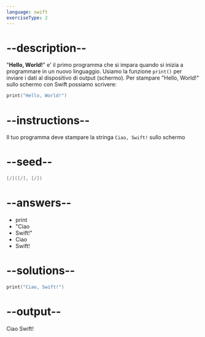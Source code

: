```yaml
---
language: swift
exerciseType: 2
---
```


# --description--

"__Hello, World!__" e' il primo programma che si impara quando si inizia a programmare in un nuovo linguaggio.
Usiamo la funzione `print()` per inviare i dati al dispositivo di output (schermo).
Per stampare "Hello, World!" sullo schermo con Swift possiamo scrivere:
```swift
print("Hello, World!")
```

# --instructions--

Il tuo programma deve stampare la stringa `Ciao, Swift!` sullo schermo

# --seed--

```swift
[/]([/], [/])
```

# --answers--

- print
- "Ciao
- Swift!"
- Ciao
- Swift!

# --solutions--

```swift
print("Ciao, Swift!")
```

# --output--

Ciao Swift!
